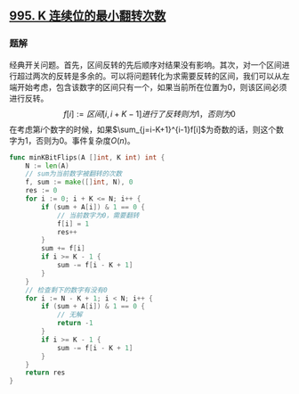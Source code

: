 ## [995. K 连续位的最小翻转次数](https://leetcode-cn.com/problems/minimum-number-of-k-consecutive-bit-flips/)

### 题解

经典开关问题。首先，区间反转的先后顺序对结果没有影响。其次，对一个区间进行超过两次的反转是多余的。可以将问题转化为求需要反转的区间，我们可以从左端开始考虑，包含该数字的区间只有一个，如果当前所在位置为0，则该区间必须进行反转。
$$
f[i] := 区间[i, i + K -1]进行了反转则为1，否则为0
$$
在考虑第$i$个数字的时候，如果$\sum_{j=i-K+1}^{i-1}f[i]$为奇数的话，则这个数字为1，否则为0。事件复杂度$O(n)$。

```go
func minKBitFlips(A []int, K int) int {
    N := len(A)
    // sum为当前数字被翻转的次数
    f, sum := make([]int, N), 0
    res := 0
    for i := 0; i + K <= N; i++ {
        if (sum + A[i]) & 1 == 0 {
            // 当前数字为0，需要翻转
            f[i] = 1
            res++
        }
        sum += f[i]
        if i >= K - 1 {
            sum -= f[i - K + 1]
        }
    }
    // 检查剩下的数字有没有0
    for i := N - K + 1; i < N; i++ {
        if (sum + A[i]) & 1 == 0 {
            // 无解
            return -1
        }
        if i >= K - 1 {
            sum -= f[i - K + 1]
        }
    }
    return res
}
```

